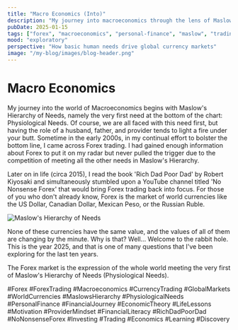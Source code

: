 ```yaml
---
title: "Macro Economics (Into)"
description: "My journey into macroeconomics through the lens of Maslow's Hierarchy of Needs and Forex trading"
pubDate: 2025-01-15
tags: ["forex", "macroeconomics", "personal-finance", "maslow", "trading"]
mood: "exploratory"
perspective: "How basic human needs drive global currency markets"
image: "/my-blog/images/blog-header.png"
---
```


# Macro Economics

My journey into the world of Macroeconomics begins with Maslow's Hierarchy of Needs, namely the very first need at the bottom of the chart: Physiological Needs. Of course, we are all faced with this need first, but having the role of a husband, father, and provider tends to light a fire under your butt. Sometime in the early 2000s, in my continual effort to bolster the bottom line, I came across Forex trading. I had gained enough information about Forex to put it on my radar but never pulled the trigger due to the competition of meeting all the other needs in Maslow's Hierarchy.

Later on in life (circa 2015), I read the book 'Rich Dad Poor Dad' by Robert Kiyosaki and simultaneously stumbled upon a YouTube channel titled 'No Nonsense Forex' that would bring Forex trading back into focus. For those of you who don't already know, Forex is the market of world currencies like the US Dollar, Canadian Dollar, Mexican Peso, or the Russian Ruble.

![Maslow's Hierarchy of Needs](/my-blog/images/Maslow2.png)

None of these currencies have the same value, and the values of all of them are changing by the minute. Why is that? Well... Welcome to the rabbit hole. This is the year 2025, and that is one of many questions that I've been exploring for the last ten years.

The Forex market is the expression of the whole world meeting the very first of Maslow's Hierarchy of Needs (Physiological Needs).

#Forex #ForexTrading #Macroeconomics #CurrencyTrading #GlobalMarkets #WorldCurrencies #MaslowsHierarchy #PhysiologicalNeeds #PersonalFinance #FinancialJourney #EconomicTheory #LifeLessons #Motivation #ProviderMindset #FinancialLiteracy #RichDadPoorDad #NoNonsenseForex #Investing #Trading #Economics #Learning #Discovery
